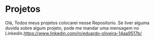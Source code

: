 # Projetos
Olá, Todos meus projetos colocarei nesse Repositorio. Se liver alguma duvida sobre algum projeto, pode me mandar uma mensagem no Linkedin.https://www.linkedin.com/in/eduardo-oliveira-14aa9517b/
